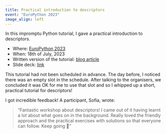 ```yaml
---
title: Practical introduction to descriptors
event: "EuroPython 2023"
image_align: left
---
```


In this impromptu Python tutorial, I gave a practical introduction to descriptors.

 - Where: [EuroPython 2023](http://ep2023.europython.eu/session/practical-introduction-to-descriptors)
 - When: 18th of July, 2023
 - Written version of the tutorial: [blog article][article]
 - Slide deck: [link](https://github.com/mathspp/talks/blob/main/20230718-practical_introduction_to_descriptors/slides.pdf)

This tutorial had not been scheduled in advance.
The day before, I noticed there was an empty slot in the schedule.
After talking to the organisers, we concluded it was OK for me to use that slot and so I whipped up a short, practical tutorial for descriptors!

I got incredible feedback!
A participant, Sofia, wrote:

 > “Fantastic workshop about descriptors!
 > I came out of it having learnt a lot about what goes on in the background.
 > Really loved the friendly approach and the practical exercises with solutions so that everyone can follow.
 > Keep going 🚀”


[article]: /blog/pydonts/describing-descriptors
